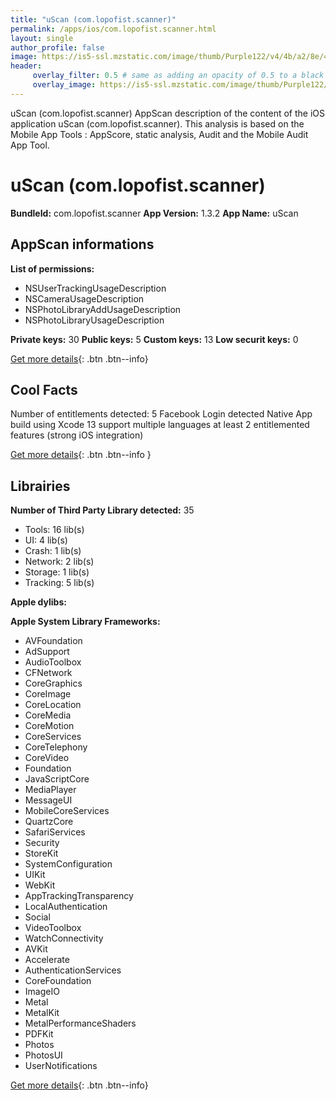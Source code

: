 ```yaml
---
title: "uScan (com.lopofist.scanner)"
permalink: /apps/ios/com.lopofist.scanner.html
layout: single
author_profile: false
image: https://is5-ssl.mzstatic.com/image/thumb/Purple122/v4/4b/a2/8e/4ba28e0e-fdf9-d9f5-164d-6be653ca529d/AppIcon-0-1x_U007emarketing-0-7-0-85-220.png/512x512bb.jpg
header: 
     overlay_filter: 0.5 # same as adding an opacity of 0.5 to a black background
     overlay_image: https://is5-ssl.mzstatic.com/image/thumb/Purple122/v4/4b/a2/8e/4ba28e0e-fdf9-d9f5-164d-6be653ca529d/AppIcon-0-1x_U007emarketing-0-7-0-85-220.png/512x512bb.jpg
---
```

uScan (com.lopofist.scanner) AppScan description of the content of the iOS application uScan (com.lopofist.scanner). This analysis is based on the Mobile App Tools : AppScore, static analysis, Audit and the Mobile Audit App Tool.

# uScan (com.lopofist.scanner)

**BundleId:** com.lopofist.scanner
**App Version:** 1.3.2
**App Name:** uScan


## AppScan informations 

**List of permissions:** 
- NSUserTrackingUsageDescription
- NSCameraUsageDescription
- NSPhotoLibraryAddUsageDescription
- NSPhotoLibraryUsageDescription
  
  
**Private keys:** 30
**Public keys:** 5
**Custom keys:** 13
**Low securit keys:** 0
  
[Get more details](/pricing.html){: .btn .btn--info}

## Cool Facts

Number of entitlements detected: 5
Facebook Login detected
Native App
build using Xcode 13
support multiple languages
at least 2 entitlemented features (strong iOS integration)
  
[Get more details](/pricing.html){: .btn .btn--info }

## Librairies 
**Number of Third Party Library detected:** 35
- Tools: 16 lib(s)
- UI: 4 lib(s)
- Crash: 1 lib(s)
- Network: 2 lib(s)
- Storage: 1 lib(s)
- Tracking: 5 lib(s)


**Apple dylibs:**


**Apple System Library Frameworks:**
- AVFoundation
- AdSupport
- AudioToolbox
- CFNetwork
- CoreGraphics
- CoreImage
- CoreLocation
- CoreMedia
- CoreMotion
- CoreServices
- CoreTelephony
- CoreVideo
- Foundation
- JavaScriptCore
- MediaPlayer
- MessageUI
- MobileCoreServices
- QuartzCore
- SafariServices
- Security
- StoreKit
- SystemConfiguration
- UIKit
- WebKit
- AppTrackingTransparency
- LocalAuthentication
- Social
- VideoToolbox
- WatchConnectivity
- AVKit
- Accelerate
- AuthenticationServices
- CoreFoundation
- ImageIO
- Metal
- MetalKit
- MetalPerformanceShaders
- PDFKit
- Photos
- PhotosUI
- UserNotifications


  
[Get more details](/pricing.html){: .btn .btn--info}


